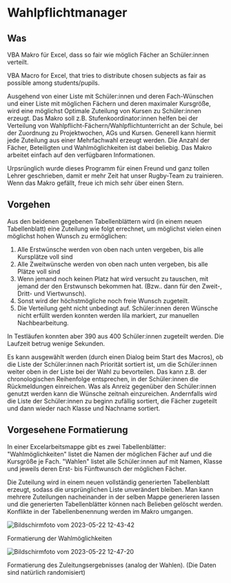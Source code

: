 # Wahlpflichtmanager

## Was
VBA Makro für Excel, dass so fair wie möglich Fächer an Schüler:innen verteilt.

VBA Macro for Excel, that tries to distribute chosen subjects as fair as possible among students/pupils.

Ausgehend von einer Liste mit Schüler:innen und deren Fach-Wünschen und einer Liste mit möglichen Fächern und deren maximaler Kursgröße, wird eine möglichst Optimale Zuteilung von Kursen zu Schüler:innen erzeugt. Das Makro soll z.B. Stufenkoordinator:innen helfen bei der Verteilung von Wahlpflicht-Fächern/Wahlpflichtunterricht an der Schule, bei der Zuordnung zu Projektwochen, AGs und Kursen. Generell kann hiermit jede Zuteilung aus einer Mehrfachwahl erzeugt werden. Die Anzahl der Fächer, Beteiligten und Wahlmöglichkeiten ist dabei beliebig. Das Makro arbeitet einfach auf den verfügbaren Informationen.

Urpsrünglich wurde dieses Programm für einen Freund und ganz tollen Lehrer geschrieben, damit er mehr Zeit hat unser Rugby-Team zu trainieren. Wenn das Makro gefällt, freue ich mich sehr über einen Stern.


## Vorgehen
Aus den beidenen gegebenen Tabellenblättern wird (in einem neuen Tabellenblatt) eine Zuteilung wie folgt errechnet, um möglichst vielen einen möglichst hohen Wunsch zu ermöglichen:
1. Alle Erstwünsche werden von oben nach unten vergeben, bis alle Kursplätze voll sind
2. Alle Zweitwünsche werden von oben nach unten vergeben, bis alle Plätze voll sind
3. Wenn jemand noch keinen Platz hat wird versucht zu tauschen, mit jemand der den Erstwunsch bekommen hat. (Bzw.. dann für den Zweit-, Dritt- und Viertwunsch).
4. Sonst wird der höchstmögliche noch freie Wunsch zugeteilt.
5. Die Verteilung geht nicht unbedingt auf. Schüler:innen deren Wünsche nicht erfüllt werden konnten werden lila markiert, zur manuellen Nachbearbeitung.

In Testläufen konnten aber 390 aus 400 Schüler:innen zugeteilt werden. Die Laufzeit betrug wenige Sekunden.

Es kann ausgewählt werden (durch einen Dialog beim Start des Macros), ob die Liste der Schüler:innen nach Priorität sortiert ist, um die Schüler:innen weiter oben in der Liste bei der Wahl zu bevorteilen. Das kann z.B. der chronologischen Reihenfolge entsprechen, in der Schüler:innen die Rückmeldungen einreichen. Was als Anreiz gegenüber den Schüler:innen genutzt werden kann die Wünsche zeitnah einzureichen.
Andernfalls wird die Liste der Schüler:innen zu beginn zufällig sortiert, die Fächer zugeteilt und dann wieder nach Klasse und Nachname sortiert.


## Vorgesehene Formatierung
In einer Excelarbeitsmappe gibt es zwei Tabellenblätter:
"Wahlmöglichkeiten" listet die Namen der möglichen Fächer auf und die Kursgröße je Fach.
"Wahlen" listet alle Schüler:innen auf mit Namen, Klasse und jeweils deren Erst- bis Fünftwunsch der möglichen Fächer.

Die Zuteilung wird in einem neuen vollständig generierten Tabellenblatt erzeugt, sodass die ursprünglichen Liste unverändert bleiben. Man kann mehrere Zuteilungen nacheinander in der selben Mappe generieren lassen und die generierten Tabellenblätter können nach Belieben gelöscht werden. Konflikte in der Tabellenbenennung werden im Makro umgangen.


![Bildschirmfoto vom 2023-05-22 12-43-42](https://github.com/epoell/Wahlpflichtmanager/assets/47521842/9f4a94b3-40cc-4fa2-85a9-f28bea24e1e6)

Formatierung der Wahlmöglichkeiten

![Bildschirmfoto vom 2023-05-22 12-47-20](https://github.com/epoell/Wahlpflichtmanager/assets/47521842/8c9b62a9-ebd8-4c3a-b74a-9a9d4c54db42)

Formatierung des Zuleitungsergebnisses (analog der Wahlen). (Die Daten sind natürlich randomisiert)
